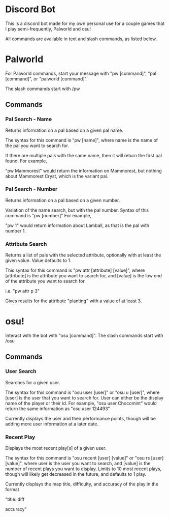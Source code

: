 # Discord Bot
This is a discord bot made for my own personal use for a couple games that I play semi-frequently, Palworld and osu!

All commands are available in text and slash commands, as listed below.

# Palworld
For Palworld commands, start your message with "pw [command]", "pal [command]", or "palworld [command]".

The slash commands start with /pw

## **Commands**
### Pal Search - Name
Returns information on a pal based on a given pal name.

The syntax for this command is "pw [name]", where name is the name of the pal you want to search for. 

If there are multiple pals with the same name, then it will return the first pal found. For example,

"pw Mammorest" would return the information on Mammorest, but nothing about Mammorest Cryst, which is the variant pal.

### Pal Search - Number
Returns information on a pal based on a given number.

Variation of the name search, but with the pal number. Syntax of this command is "pw [number]" For example,

"pw 1" would return information about Lamball, as that is the pal with number 1.

### Attribute Search
Returns a list of pals with the selected attribute, optionally with at least the given value. Value defaults to 1.

This syntax for this command is "pw attr [attribute] [value]", where [attribute] is the attribute you want to search for, and [value]
is the low end of the attribute you want to search for. 

i.e. "pw attr p 3"

Gives results for the attribute "planting" with a value of at least 3.


# osu!
Interact with the bot with "osu [command]". The slash commands start with /osu
## **Commands**
### User Search
Searches for a given user.

The syntax for this command is "osu user [user]" or "osu u [user]", where [user] is the user that you want to search for.
User can either be the display name of the player or their id. For example, "osu user Chocomint" would return the same
information as "osu user 124493"

Currently displays the user and their performance points, though will be adding more user information at a later date.

### Recent Play
Displays the most recent play[s] of a given user.

The syntax for this command is "osu recent [user] [value]" or "osu rs [user] [value]", where user is the user you want to search,
and [value] is the number of recent plays you want to display. Limits to 10 most recent plays, though will likely get decreased
in the future, and defaults to 1 play.

Currently displays the map title, difficulty, and accuracy of the play in the format 

"title: diff

accuracy"
